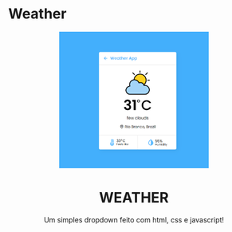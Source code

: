 # Weather

<p align="center">
  <img width="300px" src="images/Screenshot_2.png" />
</p>

<h1 align="center">WEATHER</h1>
<p align="center">Um simples dropdown feito com html, css e javascript!</p>
